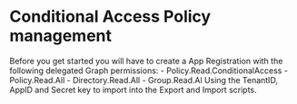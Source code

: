 # Conditional Access Policy management
Before you get started you will have to create a App Registration with the following delegated Graph permissions:
    - Policy.Read.ConditionalAccess
    - Policy.Read.All
    - Directory.Read.All
    - Group.Read.Al
Using the TenantID, AppID and Secret key to import into the Export and Import scripts.
